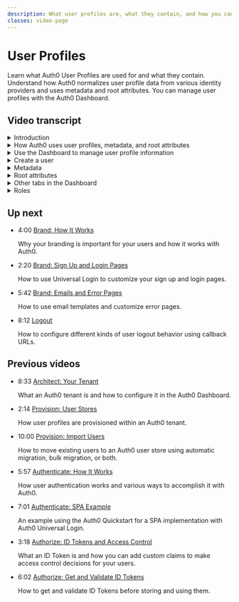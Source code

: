 ```yaml
---
description: What user profiles are, what they contain, and how you can use them to manage users.
classes: video-page
---
```

# User Profiles

Learn what Auth0 User Profiles are used for and what they contain. Understand how Auth0 normalizes user profile data from various identity providers and uses metadata and root attributes. You can manage user profiles with the Auth0 Dashboard.  

<div class="video-wrapper" data-video="f2538qame5"></div>

## Video transcript

<details>
  <summary>Introduction</summary>

Auth0 creates user profiles to contain information about your users such as name, email address, and last login. A user profile in Auth0 is essentially the cache of information obtained from an identity provider; together with any Auth0 specific information for a user - such as user metadata - the profile is stored in a user account record contained in the user account storage associated with an Auth0 tenant,

Depending on which connections you choose, there will most likely be data formatting differences between various identity providers. It is also likely that there will be different information provided too. To compensate for this, Auth0 provides standardized user profile claims in what is referred to as the Normalized User Profile.

Auth0 also provides a variety of tools in the Dashboard to help you manage certain aspects of a users’ profile. You can also use the Auth0 Management API to manage user profiles. You can use these tools to create, search, view,and delete users, and you can also define, manage, and store custom metadata too - unique profile attributes, which can hold information like favorite color, language preference, contact information, location, internal IDs, or access information.
</details>

<details>
  <summary>How Auth0 uses user profiles, metadata, and root attributes</summary>

Let’s now look at how Auth0 makes use of these user profiles.

When a user logs in, Auth0 populates or updates the User Profile with data supplied by the identity provider. By default, there is one user profile created for each user identity.

As discussed, Auth0 can store associated metadata with a user’s profile, that contains information such as language preferences or accessibility preferences that you can use to enhance your users’ experience with your application. There are two types of metadata available in Auth0: user metadata and app metadata. 

* User Metadata is information that can be stored against a user profile and that a user can read/update as part of any self-service profile management. Metadata of this nature may be something like salutation for a user, or perhaps a user’s preferred language - used to customize the emails sent by Auth0. Any information that will be used to customize Auth0 emails - such as information used to determine the language for an email - should be stored in Metadata, and preferably user_metadata if the user is allowed to change it.

* App Metadata is information that can be stored against a user profile but which can only be read or updated with appropriate authorization; app_metadata is not directly accessible to a user. Metadata of this nature might be something like a flag to indicate the last set of valid terms and conditions accepted by the user, and perhaps a date to indicate when the user accepted them.

There are also user profile attributes that are updatable called *root attributes*. 
</details>

<details>
  <summary>Use the Dashboard to manage user profile information</summary>

You can use the Auth0 Dashboard to manage aspects of a user’s profile - such as metadata and root attributes - during your development process, but we recommend you don’t use the Dashboard to make changes in a production environment. Instead, you can use the Auth0 Management API to build your own management tool or integrate with any already built UI for Profile Management. Managing a user’s profile using the Dashboard is more of an administrative provision, however, it can be extremely useful during design and development, as it provides a simple way to manipulate user profiles while you make adjustments to how your application uses the data.

Now we’ll show you a few of the management actions you can take with the user profile data and in what circumstances you can perform them.
</details>

<details>
  <summary>Create a user</summary>

First, let’s create a user to see how it works. 

You can see that we’ve created a user called John Doe. Clicking on the user’s name (by default his/her email address) will allow us to view the user’s profile details. 

In the main section, you’ll find essential data such as the user's email and login access information.
</details>

<details>
  <summary>Metadata</summary>

The next three sections on this page in the Dashboard are related to MFA, metadata, and identity provider attributes. Note that we’ll be covering MFA in a separate video. 

In the **Metadata** section, you can see parts of the metadata you can modify. You can see fields for the two types of metadata: *user metadata* and *app metadata*.

If you’re an Auth0 hosted subscriber, you can update selected root attributes which are name, given_name, family_name, nickname, and picture. Methods for updating root attributes vary depending on your connection type. 

* If you are using Auth0 as the identity provider, you can set root attributes on user sign-up using the Management API, through public signup, or on import. Auth0 is the identity provider for regular database connections, custom database connections with import mode, and for passwordless connections.

* If you are using an upstream identity provider such as Google or Facebook, the identity provider sets the root attributes when users are first created and then automatically updates them with each subsequent login. This is the default behavior. You can opt to have the identity provider set the root attributes on user creation only and not update them on subsequent logins, thereby allowing you to update them individually using the Management API. To enable this, you need to configure your connection sync with Auth0 in the dashboard. 

Let’s walk through how to do this. Go to the Dashboard and click **Connections**. Let’s choose **Social** and choose **Google** for this example. 

Click the name of the connection to see its settings.
Toggle the **Sync user profile attributes at each login** to the setting you want and click **Save**. 
</details>

<details>
  <summary>Root attributes</summary>

Because user profile root attributes are a new feature in Auth0, we’ve made it easy for you to transition from using `user_metadata` in the old way. We built a Rule in the **Enrich Profile** rule category named **Move user_metadata attributes to profile root attributes**. When you use this, the rule moves the attribute from your old metadata to the appropriately named root attribute and removes it from the user_metadata. 

Let’s look at this new Rule.

Note that this rule will be executed on each login event. For signup scenarios, you should only consider using this rule if you currently use a custom signup form or Authentication Signup API, as these signup methods do not support setting the root attributes.
</details>

<details>
  <summary>Other tabs in the Dashboard</summary>

Now, let’s go back to our new user and walk through the other information you can view in the Dashboard.

In the **Identity Provider Attributes** section you’ll find all the information retrieved from each identity provider.

The **Devices** tab lists the devices with which the user has requested authentication. Authenticating via a device links the device to the user's account; login details for the user are associated with any Refresh Token assigned to that device. To revoke the Refresh Token, click Unlink next to the device.

The History tab displays a log of the user's account activity for the past 2 days. The logs include information about:

* Events that have occurred
* When the events occurred
* The apps associated with the events
* The identity provider used for authentication
* The originating IP addresses for the events
* Where the events originated

The **Raw JSON** tab displays all of the information contained on the user's profile in JSON format so you can quickly view all of the available information about the user.

The **Authorized Applications** tab displays the applications that the user has been given permission to use. All users associated with a single Auth0 tenant are shared between the tenant's applications, and therefore have access to the applications. If you need to keep users separate and restrict their access to groups of applications, we recommend creating an additional tenant.

The **Permissions** tab lists the permissions assigned to the user. You can assign permissions here.
</details>

<details>
  <summary>Roles</summary>

The **Roles** tab lists the roles assigned to the users. You create roles on another page and assign them here. The roles you create appear in the drop-down on this tab. 

In the upper right corner of the User Details page, click the **Actions** button to see the list of actions you can perform. You can block or delete the user, send them a verification email, change their email address, and change their password. Note that you should never change a user’s password unless you have a system set up to force them to change it themselves the next time they log in, except in development or test environments. 

In the next video, we’ll talk about how to brand your sign up, login, and password reset pages.
</details>

## Up next

<ul class="up-next">

  <li>
    <span class="video-time"><i class="icon icon-budicon-494"></i>4:00</span>
    <i class="video-icon icon icon-budicon-676"></i>
    <a href="/videos/get-started/07_01-brand-how-it-works">Brand: How It Works</a>
    <p>Why your branding is important for your users and how it works with Auth0. </p>
  </li>

  <li>
    <span class="video-time"><i class="icon icon-budicon-494"></i>2:20</span>
    <i class="video-icon icon icon-budicon-676"></i>
    <a href="/videos/get-started/07_02-brand-signup-login-pages">Brand: Sign Up and Login Pages</a>
    <p>How to use Universal Login to customize your sign up and login pages. </p>
  </li>

  <li>
    <span class="video-time"><i class="icon icon-budicon-494"></i>5:42</span>
    <i class="video-icon icon icon-budicon-676"></i>
    <a href="/videos/get-started/08-brand-emails-error-pages">Brand: Emails and Error Pages</a>
    <p>How to use email templates and customize error pages. </p>
  </li>

  <li>
    <span class="video-time"><i class="icon icon-budicon-494"></i>8:12</span>
    <i class="video-icon icon icon-budicon-676"></i>
    <a href="/videos/get-started/10-logout">Logout</a>
    <p>How to configure different kinds of user logout behavior using callback URLs. </p>
  </li>

</ul>

## Previous videos

<ul class="up-next">

  <li>
    <span class="video-time"><i class="icon icon-budicon-494"></i>8:33</span>
    <i class="video-icon icon icon-budicon-676"></i>
    <a href="/videos/get-started/01-architecture-your-tenant">Architect: Your Tenant</a>
    <p>What an Auth0 tenant is and how to configure it in the Auth0 Dashboard.</p>
  </li>

  <li>
    <span class="video-time"><i class="icon icon-budicon-494"></i>2:14</span>
    <i class="video-icon icon icon-budicon-676"></i>
    <a href="/videos/get-started/02-provision-user-stores">Provision: User Stores</a>
    <p>How user profiles are provisioned within an Auth0 tenant.</p>
  </li>

  <li>
    <span class="video-time"><i class="icon icon-budicon-494"></i>10:00</span>
    <i class="video-icon icon icon-budicon-676"></i>
    <a href="/videos/get-started/03-provision-import-users">Provision: Import Users</a>
    <p>How to move existing users to an Auth0 user store using automatic migration, bulk migration, or both.</p>
  </li>

  <li>
    <span class="video-time"><i class="icon icon-budicon-494"></i>5:57</span>
    <i class="video-icon icon icon-budicon-676"></i>
    <a href="/videos/get-started/04_01-authenticate-how-it-works">Authenticate: How It Works</a>
    <p>How user authentication works and various ways to accomplish it with Auth0.</p>
  </li>

  <li>
    <span class="video-time"><i class="icon icon-budicon-494"></i>7:01</span>
    <i class="video-icon icon icon-budicon-676"></i>
    <a href="/videos/get-started/04_02-authenticate-spa-example">Authenticate: SPA Example</a>
    <p>An example using the Auth0 Quickstart for a SPA implementation with Auth0 Universal Login. </p>
  </li>

  <li>
    <span class="video-time"><i class="icon icon-budicon-494"></i>3:18</span>
    <i class="video-icon icon icon-budicon-676"></i>
    <a href="/videos/get-started/05_01-authorize-id-tokens-access-control">Authorize: ID Tokens and Access Control</a>
    <p>What an ID Token is and how you can add custom claims to make access control decisions for your users. </p>
  </li>

  <li>
    <span class="video-time"><i class="icon icon-budicon-494"></i>6:02</span>
    <i class="video-icon icon icon-budicon-676"></i>
    <a href="/videos/get-started/05_02-authorize-get-validate-id-tokens">Authorize: Get and Validate ID Tokens</a>
    <p>How to get and validate ID Tokens before storing and using them. </p>
  </li>

</ul>

